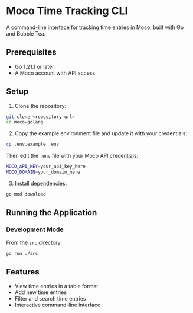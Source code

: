 # Moco Time Tracking CLI

A command-line interface for tracking time entries in Moco, built with Go and Bubble Tea.

## Prerequisites

- Go 1.21.1 or later
- A Moco account with API access

## Setup

1. Clone the repository:
```bash
git clone <repository-url>
cd moco-golang
```

2. Copy the example environment file and update it with your credentials:
```bash
cp .env.example .env
```
Then edit the `.env` file with your Moco API credentials:
```bash
MOCO_API_KEY=your_api_key_here
MOCO_DOMAIN=your_domain_here
```

3. Install dependencies:
```bash
go mod download
```

## Running the Application

### Development Mode

From the `src` directory:
```bash
go run ./src
```

## Features

- View time entries in a table format
- Add new time entries
- Filter and search time entries
- Interactive command-line interface





